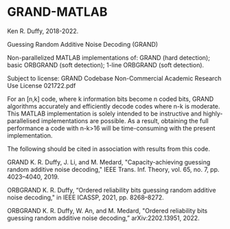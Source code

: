 # GRAND-MATLAB

Ken R. Duffy, 2018-2022.

Guessing Random Additive Noise Decoding (GRAND)

Non-parallelized MATLAB implementations of: GRAND (hard detection); basic ORBGRAND (soft detection); 1-line ORBGRAND (soft detection).


Subject to license:
GRAND Codebase Non-Commercial Academic Research Use License 021722.pdf

For an [n,k] code, where k information bits become n coded bits,
GRAND algorithms accurately and efficiently decode codes where n-k
is moderate. This MATLAB implementation is solely intended to be
instructive and highly-parallelised implementations are possible.
As a result, obtaining the full performance a code with n-k>16 will
be time-consuming with the present implementation.

The following should be cited in association with results from this code.

GRAND
K. R. Duffy, J. Li, and M. Medard, "Capacity-achieving guessing random 
additive noise decoding," IEEE Trans. Inf. Theory, vol. 65, no. 7, pp. 
4023–4040, 2019.

ORBGRAND
K. R. Duffy, “Ordered reliability bits guessing random additive noise 
decoding," in IEEE ICASSP, 2021, pp. 8268–8272. 

ORBGRAND
K. R. Duffy, W. An, and M. Medard, "Ordered reliability bits guessing 
random additive noise decoding,” arXiv:2202.13951, 2022.
